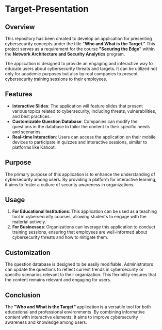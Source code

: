 # Target-Presentation


## Overview

This repository has been created to develop an application for presenting cybersecurity concepts under the title **"Who and What is the Target."** This project serves as a requirement for the course **"Securing the Edge"** within the **Network Architecture and Security Analytics** program. 

The application is designed to provide an engaging and interactive way to educate users about cybersecurity threats and targets. It can be utilized not only for academic purposes but also by real companies to present cybersecurity training sessions to their employees. 

## Features

- **Interactive Slides**: The application will feature slides that present various topics related to cybersecurity, including threats, vulnerabilities, and best practices.
- **Customizable Question Database**: Companies can modify the questions in the database to tailor the content to their specific needs and scenarios.
- **Real-time Interaction**: Users can access the application on their mobile devices to participate in quizzes and interactive sessions, similar to platforms like Kahoot.

## Purpose

The primary purpose of this application is to enhance the understanding of cybersecurity among users. By providing a platform for interactive learning, it aims to foster a culture of security awareness in organizations.

## Usage

1. **For Educational Institutions**: This application can be used as a teaching tool in cybersecurity courses, allowing students to engage with the material actively.
2. **For Businesses**: Organizations can leverage this application to conduct training sessions, ensuring that employees are well-informed about cybersecurity threats and how to mitigate them.

## Customization

The question database is designed to be easily modifiable. Administrators can update the questions to reflect current trends in cybersecurity or specific scenarios relevant to their organization. This flexibility ensures that the content remains relevant and engaging for users.

## Conclusion

The **"Who and What is the Target"** application is a versatile tool for both educational and professional environments. By combining informative content with interactive elements, it aims to improve cybersecurity awareness and knowledge among users.
